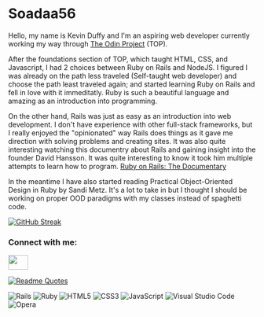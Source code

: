 # Soadaa56
Hello, my name is Kevin Duffy and I'm an aspiring web developer currently working my way through [The Odin Project](www.theodinproject.com) (TOP).

After the foundations section of TOP, which taught HTML, CSS, and Javascript, I had 2 choices between Ruby on Rails and NodeJS. I figured I was already on the path less traveled (Self-taught web developer) and choose the path least traveled again; and started learning Ruby on Rails and fell in love with it immeditatly. Ruby is such a beautiful language and amazing as an introduction into programming. 

On the other hand, Rails was just as easy as an introduction into web development. I don't have experience with other full-stack frameworks, but I really enjoyed the "opinionated" way Rails does things as it gave me direction with solving problems and creating sites. It was also quite interesting watching this documentry about Rails and gaining insight into the founder David Hansson. It was quite interesting to know it took him multiple attempts to learn how to program. 
[Ruby on Rails: The Documentary](https://www.youtube.com/watch?v=HDKUEXBF3B4)

In the meantime I have also started reading Practical Object-Oriented Design in Ruby by Sandi Metz. It's a lot to take in but I thought I should be working on proper OOD paradigms with my classes instead of spaghetti code.



[![GitHub Streak](https://github-readme-streak-stats.herokuapp.com/?user=Soadaa56)](https://git.io/streak-stats)

<h3 align="left">Connect with me:</h3>
<p align="left">
<a href="https://twitter.com/Soadaa56" target="blank"><img align="center" src="https://cdn.jsdelivr.net/npm/simple-icons@3.0.1/icons/twitter.svg" alt="" height="30" width="40" /></a>
  
[![Readme Quotes](https://quotes-github-readme.vercel.app/api?type=horizontal&theme=algolia)](https://github.com/piyushsuthar/github-readme-quotes)


![Rails](https://img.shields.io/badge/rails-%23CC0000.svg?style=for-the-badge&logo=ruby-on-rails&logoColor=white)
![Ruby](https://img.shields.io/badge/ruby-%23CC342D.svg?style=for-the-badge&logo=ruby&logoColor=white)
![HTML5](https://img.shields.io/badge/html5-%23E34F26.svg?style=for-the-badge&logo=html5&logoColor=white)
![CSS3](https://img.shields.io/badge/css3-%231572B6.svg?style=for-the-badge&logo=css3&logoColor=white)
![JavaScript](https://img.shields.io/badge/javascript-%23323330.svg?style=for-the-badge&logo=javascript&logoColor=%23F7DF1E)
![Visual Studio Code](https://img.shields.io/badge/Visual%20Studio%20Code-0078d7.svg?style=for-the-badge&logo=visual-studio-code&logoColor=white)
![Opera](https://img.shields.io/badge/Opera-FF1B2D?style=for-the-badge&logo=Opera&logoColor=white)
